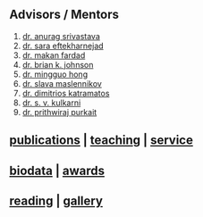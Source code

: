 <!--- ## गुरु  Advisors / Mentors -->
## Advisors / Mentors 
1. [dr. anurag srivastava](https://scholar.google.com/citations?user=_GtNYPMAAAAJ&hl=en)
2. [dr. sara eftekharnejad](https://scholar.google.com/citations?user=aX8tcT4AAAAJ&hl=en&oi=ao)
3. [dr. makan fardad](https://scholar.google.com/citations?user=jWb94BoAAAAJ&hl=en&oi=ao)
4. [dr. brian k. johnson](https://scholar.google.com/citations?user=sQu2RykAAAAJ&hl=en&oi=ao)
5. [dr. mingguo hong](https://scholar.google.com/citations?user=BOSWyvUAAAAJ&hl=en&oi=ao)
6. [dr. slava maslennikov](https://scholar.google.com/citations?user=dxIKNi0AAAAJ&hl=en&oi=ao)
7. [dr. dimitrios katramatos](https://www.bnl.gov/staff/Dkatramatos)
8. [dr. s. v. kulkarni](https://scholar.google.com/citations?user=udLCYSQAAAAJ&hl=en&oi=ao)
9. [dr. prithwiraj purkait](https://scholar.google.com/citations?user=CaYdey0AAAAJ&hl=en&oi=ao)

## [publications](publications.MD) | [teaching](teaching.MD) | [service](service.MD)
<!---## [प्रकाशनों](publications.MD) | [शिक्षण](teaching.MD) | [सेवा](service.MD) -->
## [biodata](biodata.MD) | [awards](award.MD)
<!---## [बायोडाटा](biodata.MD) | [पुरस्कार](award.MD)-->
## [reading](philosophy.MD) | [gallery](gallery.MD)
<!---## [तपस्या](philosophy.MD) | [गेलरी](gallery.MD)-->

